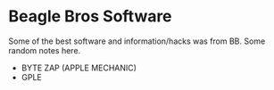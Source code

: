 Beagle Bros Software
====================

Some of the best software and information/hacks was from BB. Some random notes
here.

+ BYTE ZAP (APPLE MECHANIC)
+ GPLE

